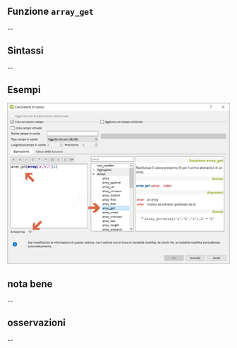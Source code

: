 ## Funzione `array_get`

--

## Sintassi

--

## Esempi

<img src="/img/arrays/array_get/array_get1.png">

## nota bene

--

## osservazioni

--